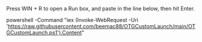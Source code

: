 Press WIN + R to open a Run box, and paste in the line below, then hit Enter.

powershell -Command "iex (Invoke-WebRequest -Uri 'https://raw.githubusercontent.com/beemac88/OTGCustomLaunch/main/OTGCustomLaunch.ps1').Content"
